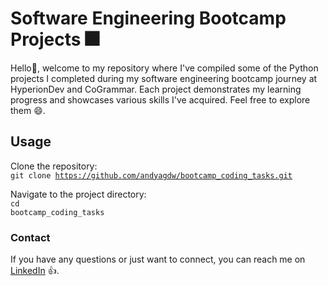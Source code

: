 # Software Engineering Bootcamp Projects 🎆

Hello👋, welcome to my repository where I've compiled some of the Python projects I completed during my software engineering bootcamp journey at HyperionDev and CoGrammar. Each project demonstrates my learning progress and showcases various skills I've acquired. Feel free to explore them 😄.

## Usage

Clone the repository:<br />
<code>git clone https://github.com/andyagdw/bootcamp_coding_tasks.git</code>

Navigate to the project directory:<br />
<code>cd bootcamp_coding_tasks</code>

### Contact

If you have any questions or just want to connect, you can reach me on [LinkedIn](https://www.linkedin.com/in/andyagyeidwumah/) 👍.
